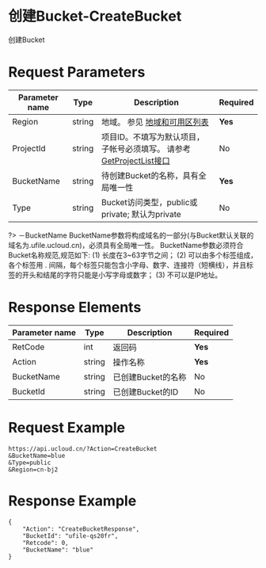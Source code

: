 # 创建Bucket-CreateBucket

创建Bucket

# Request Parameters
|Parameter name|Type|Description|Required|
|---|---|---|---|
|Region|string|地域。 参见 [地域和可用区列表](api/summary/regionlist)|**Yes**|
|ProjectId|string|项目ID。不填写为默认项目，子帐号必须填写。 请参考[GetProjectList接口](api/summary/get_project_list)|No|
|BucketName|string|待创建Bucket的名称，具有全局唯一性|**Yes**|
|Type|string|Bucket访问类型，public或private; 默认为private|No|

?> －BucketName BucketName参数将构成域名的一部分(与Bucket默认关联的域名为<BucketName>.ufile.ucloud.cn)，必须具有全局唯一性。 BucketName参数必须符合Bucket名称规范,规范如下: (1) 长度在3~63字节之间； (2) 可以由多个标签组成，各个标签用 . 间隔，每个标签只能包含小字母、数字、连接符（短横线），并且标签的开头和结尾的字符只能是小写字母或数字； (3) 不可以是IP地址。

# Response Elements
|Parameter name|Type|Description|Required|
|---|---|---|---|
|RetCode|int|返回码|**Yes**|
|Action|string|操作名称|**Yes**|
|BucketName|string|已创建Bucket的名称|No|
|BucketId|string|已创建Bucket的ID|No|

# Request Example
```
https://api.ucloud.cn/?Action=CreateBucket
&BucketName=blue
&Type=public
&Region=cn-bj2
```

# Response Example
```
{
    "Action": "CreateBucketResponse", 
    "BucketId": "ufile-qs20fr", 
    "Retcode": 0, 
    "BucketName": "blue"
}
```

